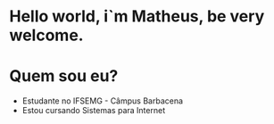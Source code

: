 # Hello world, i`m Matheus, be very welcome.

<h1>Quem sou eu?</h1>

<ul>

<li>Estudante no IFSEMG - Câmpus Barbacena</li>
<li>Estou cursando Sistemas para Internet</li>

  
</ul>

